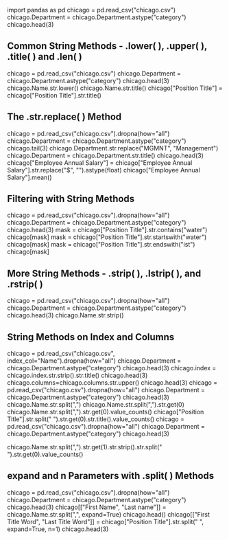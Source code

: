 import pandas as pd
chicago = pd.read_csv("chicago.csv")
chicago.Department = chicago.Department.astype("category")
chicago.head(3)
## Common String Methods - .lower( ), .upper( ), .title( ) and .len( )
chicago = pd.read_csv("chicago.csv")
chicago.Department = chicago.Department.astype("category")
chicago.head(3)
chicago.Name.str.lower()
chicago.Name.str.title()
chicago["Position Title"] = chicago["Position Title"].str.title()
## The .str.replace( ) Method
chicago = pd.read_csv("chicago.csv").dropna(how="all")
chicago.Department = chicago.Department.astype("category")
chicago.tail(3)
chicago.Department.str.replace("MGMNT", "Management")
chicago.Department = chicago.Department.str.title()
chicago.head(3)
chicago["Employee Annual Salary"] = chicago["Employee Annual Salary"].str.replace("$", "").astype(float)
chicago["Employee Annual Salary"].mean()
## Filtering with String Methods
chicago = pd.read_csv("chicago.csv").dropna(how="all")
chicago.Department = chicago.Department.astype("category")
chicago.head(3)
mask = chicago["Position Title"].str.contains("water")
chicago[mask]
mask = chicago["Position Title"].str.startswith("water")
chicago[mask]
mask = chicago["Position Title"].str.endswith("ist")
chicago[mask]
## More String Methods - .strip( ), .lstrip( ), and .rstrip( )
chicago = pd.read_csv("chicago.csv").dropna(how="all")
chicago.Department = chicago.Department.astype("category")
chicago.head(3)
chicago.Name.str.strip()
## String Methods on Index and Columns
chicago = pd.read_csv("chicago.csv", index_col="Name").dropna(how="all")
chicago.Department = chicago.Department.astype("category")
chicago.head(3)
chicago.index = chicago.index.str.strip().str.title()
chicago.head(3)
chicago.columns=chicago.columns.str.upper()
chicago.head(3)
chicago = pd.read_csv("chicago.csv").dropna(how="all")
chicago.Department = chicago.Department.astype("category")
chicago.head(3)
chicago.Name.str.split(",")
chicago.Name.str.split(",").str.get(0)
chicago.Name.str.split(",").str.get(0).value_counts()
chicago["Position Title"].str.split(" ").str.get(0).str.title().value_counts()
chicago = pd.read_csv("chicago.csv").dropna(how="all")
chicago.Department = chicago.Department.astype("category")
chicago.head(3)

chicago.Name.str.split(",").str.get(1).str.strip().str.split(" ").str.get(0).value_counts()
## expand and n Parameters with .split( ) Methods
chicago = pd.read_csv("chicago.csv").dropna(how="all")
chicago.Department = chicago.Department.astype("category")
chicago.head(3)
chicago[["First Name", "Last name"]] = chicago.Name.str.split(",", expand=True)
chicago.head()
chicago[["First Title Word", "Last Title Word"]] = chicago["Position Title"].str.split(" ", expand=True, n=1)
chicago.head(3)

















